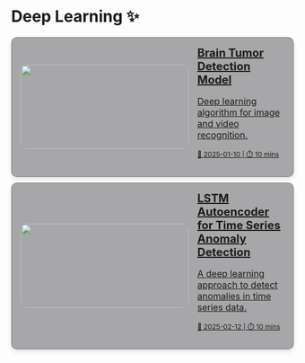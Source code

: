 # Deep Learning ✨ 

<div style="display: flex; flex-direction: column; gap: 10px;">

<!-- Brain Tumor Detection Model -->
<a href="brain-tumor-detection-model" style="padding: 0 2px 0 16px; background-color: rgba(39, 39, 43, 0.4); border: 1px solid rgba(76, 76, 82, 0.4); border-radius: 10px; box-shadow: 0 4px 8px rgba(0,0,0,0.1); overflow: hidden; transition: transform 0.2s; display: flex; align-items: center;">
  <img src="https://t3.ftcdn.net/jpg/02/61/57/66/360_F_261576629_qbzv83cBaYxMjBCTtY85cHyTK2GFRvk7.jpg" alt="" style="width: 300px; height: 150px; object-fit: cover; border-radius: 10px;" />
  <div style="padding: 15px;">
    <h2 style="margin: 0; font-size: 20px;">Brain Tumor Detection Model</h2>
    <p style="font-size: 16px;">Deep learning algorithm for image and video recognition.</p>
    <p style="font-size: 12px;">📅 2025-01-10 | ⏱️ 10 mins</p>
  </div>
</a>
<!-- LSTM Autoencoder for Time Series Anomaly Detection -->
<a href="anamoly-detection" style="padding: 0 2px 0 16px; background-color: rgba(39, 39, 43, 0.4); border: 1px solid rgba(76, 76, 82, 0.4); border-radius: 10px; box-shadow: 0 4px 8px rgba(0,0,0,0.1); overflow: hidden; transition: transform 0.2s; display: flex; align-items: center;">
  <img src="https://fr.mathworks.com/help/examples/nnet/win64/TimeSeriesAnomalyDetectionUsingDeepLearningExample_08.png" alt="" style="width: 300px; height: 150px; object-fit: cover; border-radius: 10px;" />
  <div style="padding: 15px;">
    <h2 style="margin: 0; font-size: 20px;">LSTM Autoencoder for Time Series Anomaly Detection</h2>
    <p style="font-size: 16px;">A deep learning approach to detect anomalies in time series data.</p>
    <p style="font-size: 12px;">📅 2025-02-12 | ⏱️ 10 mins</p>
  </div>
</a>


</div>
